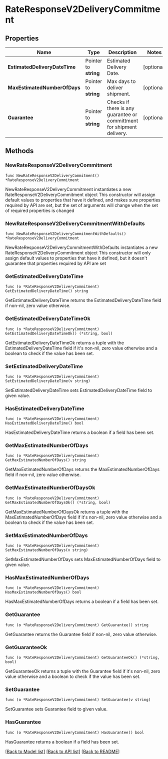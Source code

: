 # RateResponseV2DeliveryCommitment

## Properties

Name | Type | Description | Notes
------------ | ------------- | ------------- | -------------
**EstimatedDeliveryDateTime** | Pointer to **string** | Estimated Delivery Date. | [optional] 
**MaxEstimatedNumberOfDays** | Pointer to **string** | Max days to deliver shipment. | [optional] 
**Guarantee** | Pointer to **string** | Checks if there is any guarantee or committment for shipment delivery. | [optional] 

## Methods

### NewRateResponseV2DeliveryCommitment

`func NewRateResponseV2DeliveryCommitment() *RateResponseV2DeliveryCommitment`

NewRateResponseV2DeliveryCommitment instantiates a new RateResponseV2DeliveryCommitment object
This constructor will assign default values to properties that have it defined,
and makes sure properties required by API are set, but the set of arguments
will change when the set of required properties is changed

### NewRateResponseV2DeliveryCommitmentWithDefaults

`func NewRateResponseV2DeliveryCommitmentWithDefaults() *RateResponseV2DeliveryCommitment`

NewRateResponseV2DeliveryCommitmentWithDefaults instantiates a new RateResponseV2DeliveryCommitment object
This constructor will only assign default values to properties that have it defined,
but it doesn't guarantee that properties required by API are set

### GetEstimatedDeliveryDateTime

`func (o *RateResponseV2DeliveryCommitment) GetEstimatedDeliveryDateTime() string`

GetEstimatedDeliveryDateTime returns the EstimatedDeliveryDateTime field if non-nil, zero value otherwise.

### GetEstimatedDeliveryDateTimeOk

`func (o *RateResponseV2DeliveryCommitment) GetEstimatedDeliveryDateTimeOk() (*string, bool)`

GetEstimatedDeliveryDateTimeOk returns a tuple with the EstimatedDeliveryDateTime field if it's non-nil, zero value otherwise
and a boolean to check if the value has been set.

### SetEstimatedDeliveryDateTime

`func (o *RateResponseV2DeliveryCommitment) SetEstimatedDeliveryDateTime(v string)`

SetEstimatedDeliveryDateTime sets EstimatedDeliveryDateTime field to given value.

### HasEstimatedDeliveryDateTime

`func (o *RateResponseV2DeliveryCommitment) HasEstimatedDeliveryDateTime() bool`

HasEstimatedDeliveryDateTime returns a boolean if a field has been set.

### GetMaxEstimatedNumberOfDays

`func (o *RateResponseV2DeliveryCommitment) GetMaxEstimatedNumberOfDays() string`

GetMaxEstimatedNumberOfDays returns the MaxEstimatedNumberOfDays field if non-nil, zero value otherwise.

### GetMaxEstimatedNumberOfDaysOk

`func (o *RateResponseV2DeliveryCommitment) GetMaxEstimatedNumberOfDaysOk() (*string, bool)`

GetMaxEstimatedNumberOfDaysOk returns a tuple with the MaxEstimatedNumberOfDays field if it's non-nil, zero value otherwise
and a boolean to check if the value has been set.

### SetMaxEstimatedNumberOfDays

`func (o *RateResponseV2DeliveryCommitment) SetMaxEstimatedNumberOfDays(v string)`

SetMaxEstimatedNumberOfDays sets MaxEstimatedNumberOfDays field to given value.

### HasMaxEstimatedNumberOfDays

`func (o *RateResponseV2DeliveryCommitment) HasMaxEstimatedNumberOfDays() bool`

HasMaxEstimatedNumberOfDays returns a boolean if a field has been set.

### GetGuarantee

`func (o *RateResponseV2DeliveryCommitment) GetGuarantee() string`

GetGuarantee returns the Guarantee field if non-nil, zero value otherwise.

### GetGuaranteeOk

`func (o *RateResponseV2DeliveryCommitment) GetGuaranteeOk() (*string, bool)`

GetGuaranteeOk returns a tuple with the Guarantee field if it's non-nil, zero value otherwise
and a boolean to check if the value has been set.

### SetGuarantee

`func (o *RateResponseV2DeliveryCommitment) SetGuarantee(v string)`

SetGuarantee sets Guarantee field to given value.

### HasGuarantee

`func (o *RateResponseV2DeliveryCommitment) HasGuarantee() bool`

HasGuarantee returns a boolean if a field has been set.


[[Back to Model list]](../README.md#documentation-for-models) [[Back to API list]](../README.md#documentation-for-api-endpoints) [[Back to README]](../README.md)


